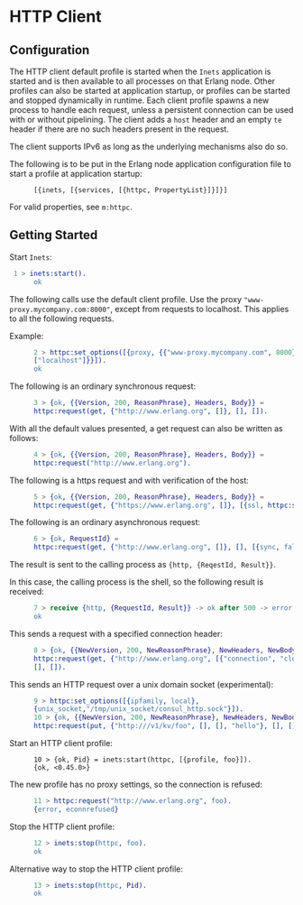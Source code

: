# HTTP Client

## Configuration

The HTTP client default profile is started when the `Inets` application is started and is then available to all processes on that Erlang node. Other profiles can also be started at application startup, or profiles can be started and stopped dynamically in runtime. Each client profile spawns a new process to handle each request, unless a persistent connection can be used with or without pipelining. The client adds a `host` header and an empty `te` header if there are no such headers present in the request.

The client supports IPv6 as long as the underlying mechanisms also do so.

The following is to be put in the Erlang node application configuration file to start a profile at application startup:

```text
      [{inets, [{services, [{httpc, PropertyList}]}]}]
```

For valid properties, see `m:httpc`.

## Getting Started

Start `Inets`:

```erlang
 1 > inets:start().
      ok
```

The following calls use the default client profile. Use the proxy `"www-proxy.mycompany.com:8000"`, except from requests to localhost. This applies to all the following requests.

Example:

```erlang
      2 > httpc:set_options([{proxy, {{"www-proxy.mycompany.com", 8000},
      ["localhost"]}}]).
      ok
```

The following is an ordinary synchronous request:

```erlang
      3 > {ok, {{Version, 200, ReasonPhrase}, Headers, Body}} =
      httpc:request(get, {"http://www.erlang.org", []}, [], []).
```

With all the default values presented, a get request can also be written as follows:

```erlang
      4 > {ok, {{Version, 200, ReasonPhrase}, Headers, Body}} =
      httpc:request("http://www.erlang.org").
```

The following is a https request and with verification of the host:

```erlang
      5 > {ok, {{Version, 200, ReasonPhrase}, Headers, Body}} =
      httpc:request(get, {"https://www.erlang.org", []}, [{ssl, httpc:ssl_verify_host_options(true)}], []).
```

The following is an ordinary asynchronous request:

```erlang
      6 > {ok, RequestId} =
      httpc:request(get, {"http://www.erlang.org", []}, [], [{sync, false}]).
```

The result is sent to the calling process as `{http, {ReqestId, Result}}`.

In this case, the calling process is the shell, so the following result is received:

```erlang
      7 > receive {http, {RequestId, Result}} -> ok after 500 -> error end.
      ok
```

This sends a request with a specified connection header:

```erlang
      8 > {ok, {{NewVersion, 200, NewReasonPhrase}, NewHeaders, NewBody}} =
      httpc:request(get, {"http://www.erlang.org", [{"connection", "close"}]},
      [], []).
```

This sends an HTTP request over a unix domain socket (experimental):

```erlang
      9 > httpc:set_options([{ipfamily, local},
      {unix_socket,"/tmp/unix_socket/consul_http.sock"}]).
      10 > {ok, {{NewVersion, 200, NewReasonPhrase}, NewHeaders, NewBody}} =
      httpc:request(put, {"http:///v1/kv/foo", [], [], "hello"}, [], []).
```

Start an HTTP client profile:

```text
      10 > {ok, Pid} = inets:start(httpc, [{profile, foo}]).
      {ok, <0.45.0>}
```

The new profile has no proxy settings, so the connection is refused:

```erlang
      11 > httpc:request("http://www.erlang.org", foo).
      {error, econnrefused}
```

Stop the HTTP client profile:

```erlang
      12 > inets:stop(httpc, foo).
      ok
```

Alternative way to stop the HTTP client profile:

```erlang
      13 > inets:stop(httpc, Pid).
      ok
```
